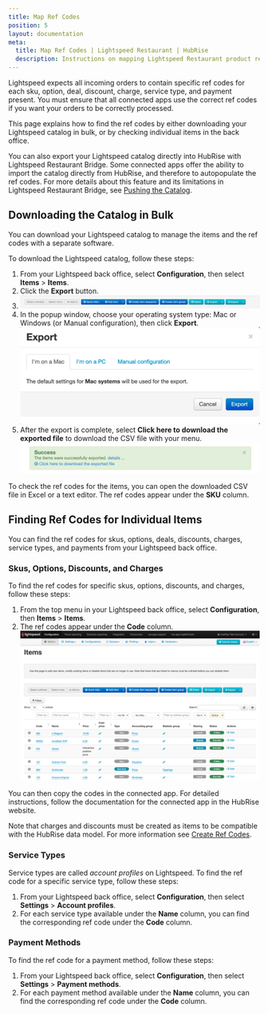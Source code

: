 ```yaml
---
title: Map Ref Codes
position: 5
layout: documentation
meta:
  title: Map Ref Codes | Lightspeed Restaurant | HubRise
  description: Instructions on mapping Lightspeed Restaurant product ref codes with other apps after connecting your EPOS with HubRise. Connect apps and synchronise your data.
---
```


Lightspeed expects all incoming orders to contain specific ref codes for each sku, option, deal, discount, charge, service type, and payment present. You must ensure that all connected apps use the correct ref codes if you want your orders to be correctly processed.

This page explains how to find the ref codes by either downloading your Lightspeed catalog in bulk, or by checking individual items in the back office.

You can also export your Lightspeed catalog directly into HubRise with Lightspeed Restaurant Bridge.
Some connected apps offer the ability to import the catalog directly from HubRise, and therefore to autopopulate the ref codes.
For more details about this feature and its limitations in Lightspeed Restaurant Bridge, see [Pushing the Catalog](/apps/lightspeed-restaurant/pushing-catalog).

## Downloading the Catalog in Bulk

You can download your Lightspeed catalog to manage the items and the ref codes with a separate software.

To download the Lightspeed catalog, follow these steps:

1. From your Lightspeed back office, select **Configuration**, then select **Items** > **Items**.
1. Click the **Export** button.
1. ![Export button in the items page of the Lightspeed back office](../images/006-en-lightspeed-export-items.png)
1. In the popup window, choose your operating system type: Mac or Windows (or Manual configuration), then click **Export**.
   ![Choosing the operating system when exporting the catalog in Lightspeed](../images/007-en-lightspeed-system-choice.png)
1. After the export is complete, select **Click here to download the exported file** to download the CSV file with your menu.
   ![Download items CSV](../images/008-en-2x-lightspeed-download-csv.png)

To check the ref codes for the items, you can open the downloaded CSV file in Excel or a text editor. The ref codes appear under the **SKU** column.

## Finding Ref Codes for Individual Items

You can find the ref codes for skus, options, deals, discounts, charges, service types, and payments from your Lightspeed back office.

### Skus, Options, Discounts, and Charges

To find the ref codes for specific skus, options, discounts, and charges, follow these steps:

1. From the top menu in your Lightspeed back office, select **Configuration**, then **Items** > **Items**.
1. The ref codes appear under the **Code** column.
   ![](../images/009-en-lightspeed-skus-options-codes.png)

You can then copy the codes in the connected app. For detailed instructions, follow the documentation for the connected app in the HubRise website.

Note that charges and discounts must be created as items to be compatible with the HubRise data model. For more information see [Create Ref Codes](/apps/lightspeed-restaurant/create-ref-codes).

### Service Types

Service types are called _account profiles_ on Lightspeed. To find the ref code for a specific service type, follow these steps:

1. From your Lightspeed back office, select **Configuration**, then select **Settings** > **Account profiles**.
1. For each service type available under the **Name** column, you can find the corresponding ref code under the **Code** column.

### Payment Methods

To find the ref code for a payment method, follow these steps:

1. From your Lightspeed back office, select **Configuration**, then select **Settings** > **Payment methods**.
1. For each payment method available under the **Name** column, you can find the corresponding ref code under the **Code** column.
